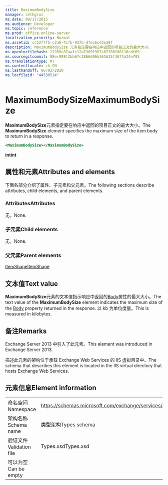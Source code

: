```yaml
---
title: MaximumBodySize
manager: sethgros
ms.date: 09/17/2015
ms.audience: Developer
ms.topic: reference
ms.prod: office-online-server
localization_priority: Normal
ms.assetid: cc52f7f5-c2a8-4cfb-937b-dfec6cd3ea0f
description: MaximumBodySize 元素指定要在响应中返回的项目正文的最大大小。
ms.openlocfilehash: 21958c87aafc12a7369f957c87f86f80116cdf69
ms.sourcegitcommit: 88ec988f2bb67c1866d06b361615f3674a24e795
ms.translationtype: MT
ms.contentlocale: zh-CN
ms.lasthandoff: 06/03/2020
ms.locfileid: "44530514"
---
```

# <a name="maximumbodysize"></a><span data-ttu-id="3a385-103">MaximumBodySize</span><span class="sxs-lookup"><span data-stu-id="3a385-103">MaximumBodySize</span></span>

<span data-ttu-id="3a385-104">**MaximumBodySize**元素指定要在响应中返回的项目正文的最大大小。</span><span class="sxs-lookup"><span data-stu-id="3a385-104">The **MaximumBodySize** element specifies the maximum size of the item body to return in a response.</span></span> 
  
```XML
<MaximumBodySize></MaximumBodySize>
```

 <span data-ttu-id="3a385-105">**int**</span><span class="sxs-lookup"><span data-stu-id="3a385-105">**int**</span></span>
## <a name="attributes-and-elements"></a><span data-ttu-id="3a385-106">属性和元素</span><span class="sxs-lookup"><span data-stu-id="3a385-106">Attributes and elements</span></span>

<span data-ttu-id="3a385-107">下面各部分介绍了属性、子元素和父元素。</span><span class="sxs-lookup"><span data-stu-id="3a385-107">The following sections describe attributes, child elements, and parent elements.</span></span>
  
### <a name="attributes"></a><span data-ttu-id="3a385-108">Attributes</span><span class="sxs-lookup"><span data-stu-id="3a385-108">Attributes</span></span>

<span data-ttu-id="3a385-109">无。</span><span class="sxs-lookup"><span data-stu-id="3a385-109">None.</span></span>
  
### <a name="child-elements"></a><span data-ttu-id="3a385-110">子元素</span><span class="sxs-lookup"><span data-stu-id="3a385-110">Child elements</span></span>

<span data-ttu-id="3a385-111">无。</span><span class="sxs-lookup"><span data-stu-id="3a385-111">None.</span></span>
  
### <a name="parent-elements"></a><span data-ttu-id="3a385-112">父元素</span><span class="sxs-lookup"><span data-stu-id="3a385-112">Parent elements</span></span>

[<span data-ttu-id="3a385-113">ItemShape</span><span class="sxs-lookup"><span data-stu-id="3a385-113">ItemShape</span></span>](itemshape.md)
  
## <a name="text-value"></a><span data-ttu-id="3a385-114">文本值</span><span class="sxs-lookup"><span data-stu-id="3a385-114">Text value</span></span>

<span data-ttu-id="3a385-115">**MaximumBodySize**元素的文本值指示响应中返回的[Body](body.md)属性的最大大小。</span><span class="sxs-lookup"><span data-stu-id="3a385-115">The text value of the **MaximumBodySize** element indicates the maximum size of the [Body](body.md) property returned in the response.</span></span> <span data-ttu-id="3a385-116">以 kb 为单位度量。</span><span class="sxs-lookup"><span data-stu-id="3a385-116">This is measured in kilobytes.</span></span> 
  
## <a name="remarks"></a><span data-ttu-id="3a385-117">备注</span><span class="sxs-lookup"><span data-stu-id="3a385-117">Remarks</span></span>

<span data-ttu-id="3a385-118">Exchange Server 2013 中引入了此元素。</span><span class="sxs-lookup"><span data-stu-id="3a385-118">This element was introduced in Exchange Server 2013.</span></span>
  
<span data-ttu-id="3a385-119">描述此元素的架构位于承载 Exchange Web Services 的 IIS 虚拟目录中。</span><span class="sxs-lookup"><span data-stu-id="3a385-119">The schema that describes this element is located in the IIS virtual directory that hosts Exchange Web Services.</span></span>
  
## <a name="element-information"></a><span data-ttu-id="3a385-120">元素信息</span><span class="sxs-lookup"><span data-stu-id="3a385-120">Element information</span></span>

|||
|:-----|:-----|
|<span data-ttu-id="3a385-121">命名空间</span><span class="sxs-lookup"><span data-stu-id="3a385-121">Namespace</span></span>  <br/> |https://schemas.microsoft.com/exchange/services/2006/types  <br/> |
|<span data-ttu-id="3a385-122">架构名称</span><span class="sxs-lookup"><span data-stu-id="3a385-122">Schema name</span></span>  <br/> |<span data-ttu-id="3a385-123">类型架构</span><span class="sxs-lookup"><span data-stu-id="3a385-123">Types schema</span></span>  <br/> |
|<span data-ttu-id="3a385-124">验证文件</span><span class="sxs-lookup"><span data-stu-id="3a385-124">Validation file</span></span>  <br/> |<span data-ttu-id="3a385-125">Types.xsd</span><span class="sxs-lookup"><span data-stu-id="3a385-125">Types.xsd</span></span>  <br/> |
|<span data-ttu-id="3a385-126">可以为空</span><span class="sxs-lookup"><span data-stu-id="3a385-126">Can be empty</span></span>  <br/> ||
   

